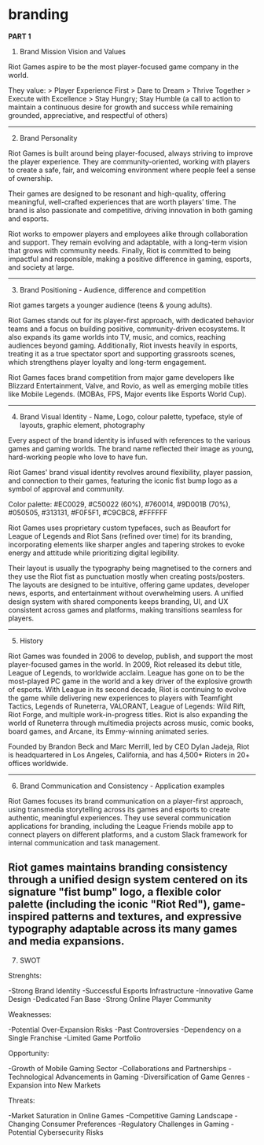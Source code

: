 # branding

**PART 1**

1. Brand Mission Vision and Values

Riot Games aspire to be the most player-focused game company in the world.

They value:     > Player Experience First
                > Dare to Dream
                > Thrive Together
                > Execute with Excellence
                > Stay Hungry; Stay Humble (a call to action to maintain a continuous desire for growth and success 
                while remaining grounded, appreciative, and respectful of others)

------------------------

2. Brand Personality

Riot Games is built around being player-focused, always striving to improve the player experience.
They are community-oriented, working with players to create a safe, fair, and welcoming environment
where people feel a sense of ownership.

Their games are designed to be resonant and high-quality, offering meaningful, well-crafted experiences
that are worth players’ time. The brand is also passionate and competitive,
driving innovation in both gaming and esports.

Riot works to empower players and employees alike through collaboration and support.
They remain evolving and adaptable, with a long-term vision that grows with community needs. 
Finally, Riot is committed to being impactful and responsible, making a positive difference in gaming,
esports, and society at large. 

------------------------

3. Brand Positioning - Audience, difference and competition

Riot games targets a younger audience (teens & young adults).

Riot Games stands out for its player-first approach, with dedicated behavior teams and a focus on building positive, 
community-driven ecosystems. It also expands its game worlds into TV, music, and comics, reaching audiences beyond gaming. 
Additionally, Riot invests heavily in esports, treating it as a true spectator sport and supporting grassroots scenes, 
which strengthens player loyalty and long-term engagement.

Riot Games faces brand competition from major game developers like Blizzard Entertainment, Valve, and Rovio, 
as well as emerging mobile titles like Mobile Legends. (MOBAs, FPS, Major events like Esports World Cup).

------------------------

4. Brand Visual Identity - Name, Logo, colour palette, typeface, style of layouts, graphic element, photography

Every aspect of the brand identity is infused with references to the various games and gaming worlds.
The brand name reflected their image as young, hard-working people who love to have fun.

Riot Games' brand visual identity revolves around flexibility, player passion, and connection to their games, 
featuring the iconic fist bump logo as a symbol of approval and community.

Color palette: #EC0029, #C50022 (60%), #760014, #9D001B (70%), #050505, #313131, #F0F5F1, #C9CBC8, #FFFFFF

Riot Games uses proprietary custom typefaces, such as Beaufort for League of Legends and Riot Sans (refined over time) for its branding,
incorporating elements like sharper angles and tapering strokes to evoke energy and attitude while prioritizing digital legibility.

Their layout is usually the typography being magnetised to the corners and they use the Riot fist as punctuation mostly when creating posts/posters.
The layouts are designed to be intuitive, offering game updates, developer news, esports, and entertainment without overwhelming users.
A unified design system with shared components keeps branding, UI, and UX consistent across games and platforms,
making transitions seamless for players. 

------------------------

5. History

Riot Games was founded in 2006 to develop, publish, and support the most player-focused games in the world. 
In 2009, Riot released its debut title, League of Legends, to worldwide acclaim. League has gone on to be the most-played PC game in
the world and a key driver of the explosive growth of esports. 
With League in its second decade, Riot is continuing to evolve the game while delivering new experiences to players with Teamfight Tactics, Legends of Runeterra, VALORANT, League of Legends: Wild Rift, Riot Forge, and multiple work-in-progress titles. 
Riot is also expanding the world of Runeterra through multimedia projects across music, comic books, board games, and Arcane, its Emmy-winning animated series.


Founded by Brandon Beck and Marc Merrill, led by CEO Dylan Jadeja, Riot is headquartered in Los Angeles,
California, and has 4,500+ Rioters in 20+ offices worldwide.

------------------------

6. Brand Communication and Consistency - Application examples

Riot Games focuses its brand communication on a player-first approach, using transmedia storytelling across its games and esports to create authentic, meaningful experiences. They use several communication applications for branding, including the League Friends mobile app to connect players on different platforms, and a custom Slack framework for internal communication and task management.

Riot games maintains branding consistency through a unified design system centered on its signature "fist bump" logo, a flexible color palette (including the iconic "Riot Red"), game-inspired patterns and textures, and expressive typography adaptable across its many games and media expansions.
------------------------

7. SWOT

Strenghts:

-Strong Brand Identity
-Successful Esports Infrastructure
-Innovative Game Design
-Dedicated Fan Base
-Strong Online Player Community

Weaknesses:

-Potential Over-Expansion Risks
-Past Controversies
-Dependency on a Single Franchise
-Limited Game Portfolio

Opportunity:

-Growth of Mobile Gaming Sector
-Collaborations and Partnerships
-Technological Advancements in Gaming
-Diversification of Game Genres
-Expansion into New Markets

Threats:

-Market Saturation in Online Games
-Competitive Gaming Landscape
-Changing Consumer Preferences
-Regulatory Challenges in Gaming
-Potential Cybersecurity Risks
